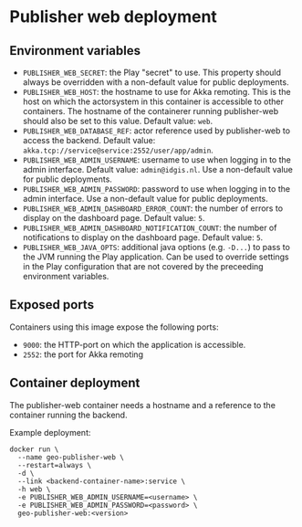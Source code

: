 # Publisher web deployment

## Environment variables

- ``PUBLISHER_WEB_SECRET``: the Play "secret" to use. This property should always be overridden with a non-default value for public deployments.
- ``PUBLISHER_WEB_HOST``: the hostname to use for Akka remoting. This is the host on which the actorsystem in this container is accessible to other containers. The hostname of the containerer running publisher-web should also be set to this value. Default value: ``web``.
- ``PUBLISHER_WEB_DATABASE_REF``: actor reference used by publisher-web to access the backend. Default value: ``akka.tcp://service@service:2552/user/app/admin``.
- ``PUBLISHER_WEB_ADMIN_USERNAME``: username to use when logging in to the admin interface. Default value: ``admin@idgis.nl``. Use a non-default value for public deployments.
- ``PUBLISHER_WEB_ADMIN_PASSWORD``: password to use when logging in to the admin interface. Use a non-default value for public deployments.
- ``PUBLISHER_WEB_ADMIN_DASHBOARD_ERROR_COUNT``: the number of errors to display on the dashboard page. Default value: ``5``.
- ``PUBLISHER_WEB_ADMIN_DASHBOARD_NOTIFICATION_COUNT``: the number of notifications to display on the dashboard page. Default value: ``5``.
- ``PUBLISHER_WEB_JAVA_OPTS``: additional java options (e.g. ``-D...``) to pass to the JVM running the Play application. Can be used to override settings in the Play configuration that are not covered by the preceeding environment variables.

## Exposed ports

Containers using this image expose the following ports:

- ``9000``: the HTTP-port on which the application is accessible.
- ``2552``: the port for Akka remoting

## Container deployment

The publisher-web container needs a hostname and a reference to the container running the backend.

Example deployment:
```
docker run \
  --name geo-publisher-web \
  --restart=always \
  -d \
  --link <backend-container-name>:service \
  -h web \
  -e PUBLISHER_WEB_ADMIN_USERNAME=<username> \
  -e PUBLISHER_WEB_ADMIN_PASSWORD=<password> \
  geo-publisher-web:<version>
```
